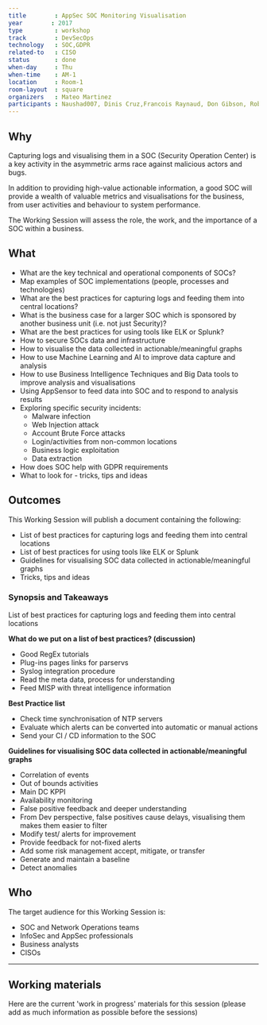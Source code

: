 ```yaml
---
title        : AppSec SOC Monitoring Visualisation
year		: 2017
type         : workshop
track        : DevSecOps
technology   : SOC,GDPR
related-to   : CISO
status       : done
when-day     : Thu
when-time    : AM-1
location     : Room-1
room-layout  : square
organizers   : Mateo Martinez
participants : Naushad007, Dinis Cruz,Francois Raynaud, Don Gibson, Robert Morschel, Johan Peeters, Don Gibson, Steven Wierckx, Phil Parker
---
```


## Why

Capturing logs and visualising them in a SOC (Security Operation Center) is a key activity in the asymmetric arms race against malicious actors and bugs.

In addition to providing high-value actionable information, a good SOC will provide a wealth of valuable metrics and visualisations for the business, from user activities and behaviour to system performance.

The Working Session will assess the role, the work, and the importance of a SOC within a business.

## What

 - What are the key technical and operational components of SOCs?
 - Map examples of SOC implementations (people, processes and technologies)
 - What are the best practices for capturing logs and feeding them into central locations?
 - What is the business case for a larger SOC which is sponsored by another business unit (i.e. not just Security)?
 - What are the best practices for using tools like ELK or Splunk?
 - How to secure SOCs data and infrastructure
 - How to visualise the data collected in actionable/meaningful graphs
 - How to use Machine Learning and AI to improve data capture and analysis
 - How to use Business Intelligence Techniques and Big Data tools to improve analysis and visualisations
 - Using AppSensor to feed data into SOC and to respond to analysis results
 - Exploring specific security incidents:
    - Malware infection
    - Web Injection attack
    - Account Brute Force attacks
    - Login/activities from non-common locations
    - Business logic exploitation
    - Data extraction
 - How does SOC help with GDPR requirements
 - What to look for - tricks, tips and ideas
 
## Outcomes

This Working Session will publish a document containing the following:

- List of best practices for capturing logs and feeding them into central locations
- List of best practices for using tools like ELK or Splunk
- Guidelines for visualising SOC data collected in actionable/meaningful graphs
- Tricks, tips and ideas 

### Synopsis and Takeaways

List of best practices for capturing logs and feeding them into central locations

**What do we put on a list of best practices? (discussion)**

- Good RegEx tutorials 
- Plug-ins pages links for parservs
- Syslog integration procedure
- Read the meta data, process for understanding 
- Feed MISP with threat intelligence information 

**Best Practice list**

- Check time synchronisation of NTP servers 
- Evaluate which alerts can be converted into automatic or manual actions 
- Send your CI / CD information to the SOC

**Guidelines for visualising SOC data collected in actionable/meaningful graphs**

- Correlation of events
- Out of bounds activities 
- Main DC KPPI
- Availability monitoring 
- False positive feedback and deeper understanding
- From Dev perspective, false positives cause delays, visualising them makes them easier to filter
- Modify test/ alerts for improvement  
- Provide feedback for not-fixed alerts 
- Add some risk management accept, mitigate, or transfer 
- Generate and maintain a baseline
- Detect anomalies 

## Who

The target audience for this Working Session is:

 - SOC and Network Operations teams
 - InfoSec and AppSec professionals
 - Business analysts
 - CISOs
 
--- 

## Working materials

Here are the current 'work in progress' materials for this session (please add as much information as possible before the sessions)

